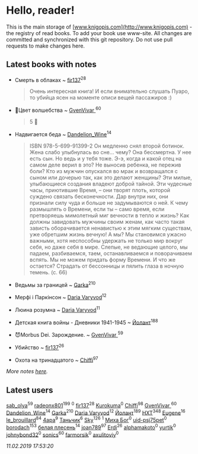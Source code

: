 # Hello, reader!
This is the main storage of [www.knigopis.com](http://www.knigopis.com) - the registry of read books.
To add your book use www-site. All changes are committed and synchronized with this git repository.
Do not use pull requests to make changes here.


## Latest books with notes
* Смерть в облаках ~ [fir137](users/176/176805114-yandex)<sup>28</sup>
    > Очень интересная книга! И если внимательно слушать Пуаро, то убийца ясен на моменте описи вещей пассажиров :)

* 🐢Цвет волшебства ~ [GvenVivar ](users/158/158266434925901-facebook)<sup>60</sup>
    > 5 🌟

* Надвигается беда ~ [Dandelion_Wine](users/586/58602788-vkontakte)<sup>14</sup>
    > ISBN 978-5-699-91399-2
    > Он медленно снял второй ботинок. Жена слабо улыбнулась во сне… чему? Она бессмертна. У нее есть сын. Но ведь и у тебя тоже. Э-э, когда и какой отец на самом деле верил в это? Не выносив ребенка, не пережив боли? Кто из мужчин опускался во мрак и возвращался с сыном или дочерью так, как это делают женщины? Эти милые, улыбающиеся создания владеют доброй тайной. Эти чудесные часы, приютившие Время, – они творят плоть, которой суждено связать бесконечности. Дар внутри них, они признали силу чуда и больше не задумываются о ней. К чему размышлять о Времени, если ты – само время, если претворяешь мимолетный миг вечности в тепло и жизнь? Как должны завидовать мужчины своим женам, как часто такая зависть оборачивается ненавистью к этим мягким существам, уже обретшим жизнь вечную! А мы? Мы становимся ужасно важными, хотя неспособны удержать не только мир вокруг себя, но даже себя в мире. Слепые, не ведающие целого, мы падаем, разбиваемся, таем, останавливаемся и поворачиваем вспять. Мы не можем придать форму Времени. И что же остается? Страдать от бессонницы и пялить глаза в ночную темень. (c. 66)

* Ведьмы за границей ~ [Garka](users/115/115753719718250012620-google)<sup>210</sup>

* Мерфі і Паркінсон ~ [Daria Varyvod](users/829/829893410524253-facebook)<sup>12</sup>

* Люина розумна ~ [Daria Varyvod](users/829/829893410524253-facebook)<sup>11</sup>

* Детская книга войны - Дневники 1941-1945 ~ [Йолант](users/104/104690883692185089260-google)<sup>188</sup>

* 😈Morbus Dei. Зарождение. ~ [GvenVivar ](users/158/158266434925901-facebook)<sup>59</sup>

* Убийство ~ [fir137](users/176/176805114-yandex)<sup>26</sup>

* Охота на тринадцатого ~ [Chiffi](users/105/105831994080785626680-google)<sup>97</sup>


_More notes [here](latest_books_with_notes.md)._


## Latest users
[sab_olya](users/139/139338401-vkontakte)<sup>59</sup> 
[radeonx801](users/973/973496-vkontakte)<sup>199</sup> 
[](users/103/103018351090055633128-google)<sup>0</sup> 
[fir137](users/176/176805114-yandex)<sup>28</sup> 
[Kurokuma](users/114/114867625557587940583-google)<sup>0</sup> 
[Chiffi](users/105/105831994080785626680-google)<sup>98</sup> 
[GvenVivar ](users/158/158266434925901-facebook)<sup>60</sup> 
[Dandelion_Wine](users/586/58602788-vkontakte)<sup>14</sup> 
[Garka](users/115/115753719718250012620-google)<sup>210</sup> 
[Daria Varyvod](users/829/829893410524253-facebook)<sup>12</sup> 
[Йолант](users/104/104690883692185089260-google)<sup>189</sup> 
[HXT](users/100/100002563462782-facebook)<sup>348</sup> 
[Eugene](users/695/695244810674916-facebook)<sup>16</sup> 
[le_brouillard](users/133/13330781-vkontakte)<sup>84</sup> 
[4apa](users/117/117392596378069249667-google)<sup>9</sup> 
[Таньчик](users/209/2096581563762610-facebook)<sup>6</sup> 
[Sky](users/118/118049897850017649660-google)<sup>126</sup> 
[](users/901/9017247704455477472-mailru)<sup>1</sup> 
[Миха Бог](users/153/15354310720882021989-mailru)<sup>0</sup> 
[uid-psj75pet](users/775/775038048-yandex)<sup>0</sup> 
[borodach](users/157/15706320-vkontakte)<sup>153</sup> 
[белая плесень](users/104/104448632954411726505-google)<sup>14</sup> 
[joan789](users/240/2401650-vkontakte)<sup>97</sup> 
[Erdi](users/104/104289450206538776186-googleplus)<sup>26</sup> 
[alphamakoto](users/342/342507332-vkontakte)<sup>0</sup> 
[yurtik](users/166/166750349-vkontakte)<sup>0</sup> 
[johnybond32](users/304/304041461-yandex)<sup>0</sup> 
[sonics](users/588/5880221-vkontakte)<sup>60</sup> 
[farmorsik](users/200/20073463-vkontakte)<sup>0</sup> 
[axulitoviy](users/193/193373239-vkontakte)<sup>0</sup> 


_11.02.2019 17:53:20_
